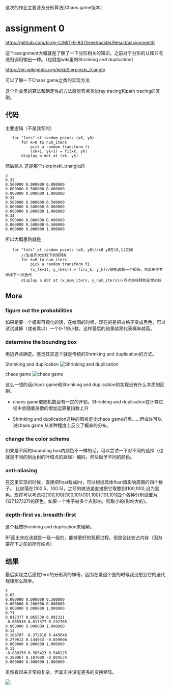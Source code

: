 这次的作业主要涉及分形算法[Chaos game版本]

# assignment 0
https://github.com/birdy-C/MIT-6-837/tree/master/Result/assignment0

这个assignment大概就是了解了一下分形相关的知识。之前对于分形的认知只有递归调用输出一种。（也就是wiki里的Shrinking and duplication）

https://en.wikipedia.org/wiki/Sierpinski_triangle

可以了解一下Chaos game之类的实现方法



这个作业里的算法和确定性的方法感觉有点类似ray tracing和path tracing的区别。


## 代码
主要逻辑（不是我写的）

```
   for "lots" of random points (x0, y0)
       for k=0 to num_iters 
           pick a random transform fi
           (xk+1, yk+1) = fi(xk, yk)
       display a dot at (xk, yk)
```

然后输入 
这是那个sierpinski_triangle的

```
3
0.33
0.500000 0.000000 0.000000 
0.000000 0.500000 0.000000 
0.000000 0.000000 1.000000 
0.33 
0.500000 0.000000 0.500000 
0.000000 0.500000 0.000000 
0.000000 0.000000 1.000000 
0.34 
0.500000 0.000000 0.000000 
0.000000 0.500000 0.500000 
0.000000 0.000000 1.000000 
```
所以大概思路就是


```
   for "lots" of random points (x0, y0)//x0 y0在[0,1]之间
       //生成齐次坐标下的矩阵N
       for k=0 to num_iters 
           pick a random transform fi
           (x_(k+1), y_(k+1)) = fi(x_k, y_k)//随机选择一个矩阵，然后用N*M继续下一次迭代
       display a dot at (x_num_iters, y_num_iters)//齐次坐标转到正常坐标
```

## More
### figure out the probabilities
如果是要一个概率可视化的话，在绘图的时候，现在的是把白格子变成黑色，可以试试减掉（或者乘以）一个0-1的小数。这样最后的结果越黑代表概率越高。  

### determine the bounding box
用边界点确定。感觉其实这个就是传统的Shrinking and duplication的方式。

Shrinking and duplication 
![Shrinking and duplication](https://upload.wikimedia.org/wikipedia/commons/thumb/c/c9/Sierpinski_triangle_evolution_square.svg/512px-Sierpinski_triangle_evolution_square.svg.png)

chaos game 
![chaos game](https://upload.wikimedia.org/wikipedia/commons/thumb/b/b8/Tri%C3%A2ngulo_de_Sierpinski.gif/200px-Tri%C3%A2ngulo_de_Sierpinski.gif)

这么一想的话chaos game和Shrinking and duplication的实现没有什么本质的区别。

- chaos game取随机数会有一定的开销，Shrinking and duplication在计算过程中会随着层数的增加运算量指数上升  

- Shrinking and duplication这种的图肯定比chaos game好看……但或许可以说chaos game 从某种程度上反应了概率的分布。



### change the color scheme
如果是不同的bounding box内颜色不一样的话，可以尝试一下对不同的选择（也就是不同的到达树的叶结点的路径）编码，然后赋予不同的颜色。

### anti-aliasing
在这里实现的时候，直接把float裁成int，可以根据具体float值影响周围的四个格子。
比如落在(100.5，100.5)，之前的做法是直接把它取整到(100,100),设为黑色。现在可以考虑把(100,100)(100,101)(101,100)(101,101)四个各种分别设置为(127,127,127)的灰色。如果一个格子被多个点影响，则取小的(影响大的)。  

### depth-first vs. breadth-first
这个我按Shrinking and duplication来理解。

BF画出来应该就是一级一级的，能够更好的观察过程。但是会比较占内存（因为要存下之前的所有结点）

## 结果
最后实现之后感觉fern的分形真的神奇，因为在看这个图的时候我没想到它的迭代规律那么简单。  

```
4
0.03
0.000000 0.000000 0.500000 
0.000000 0.200000 0.000000 
0.000000 0.000000 1.000000 
0.71
0.817377 0.065530 0.091311 
-0.065530 0.817377 0.232765 
0.000000 0.000000 1.000000 
0.13
0.108707 -0.372816 0.445646 
0.279612 0.144943 -0.059806 
0.000000 0.000000 1.000000 
0.13
-0.080250 0.385423 0.540125 
0.289067 0.107000 -0.004534 
0.000000 0.000000 1.000000 
```
虽然看起来非常的复杂，但其实并没有更多的变换矩阵。  

![](pic\0fern.tga)

